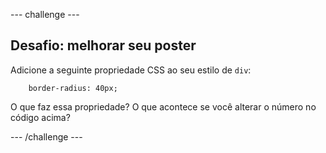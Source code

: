 --- challenge ---

## Desafio: melhorar seu poster

Adicione a seguinte propriedade CSS ao seu estilo de `div`:
```
    border-radius: 40px;
```    

O que faz essa propriedade? O que acontece se você alterar o número no código acima?

--- /challenge ---